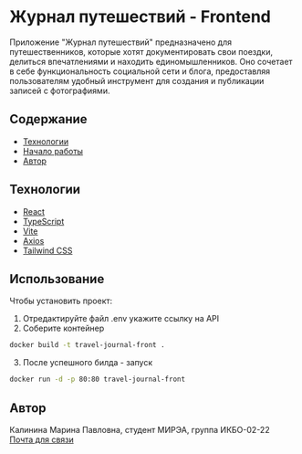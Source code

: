 # Журнал путешествий - Frontend

Приложение "Журнал путешествий" предназначено для путешественников, которые хотят документировать свои поездки, делиться впечатлениями и находить единомышленников. Оно сочетает в себе функциональность социальной сети и блога, предоставляя пользователям удобный инструмент для создания и публикации записей с фотографиями.

## Содержание
- [Технологии](#технологии)
- [Начало работы](#начало-работы)
- [Автор](#автор)

## Технологии
- [React](https://reactjs.org/)
- [TypeScript](https://www.typescriptlang.org/)
- [Vite](https://vitejs.dev/)
- [Axios](https://axios-http.com/)
- [Tailwind CSS](https://tailwindcss.com/)

## Использование
Чтобы установить проект:
1. Отредактируйте файл .env укажите ссылку на API
2. Соберите контейнер
```bash
docker build -t travel-journal-front .
```
3. После успешного билда - запуск
```bash
docker run -d -p 80:80 travel-journal-front
```

## Автор
Калинина Марина Павловна, студент МИРЭА, группа ИКБО-02-22\
[Почта для связи](kalinina.m.p@edu.mirea.ru)